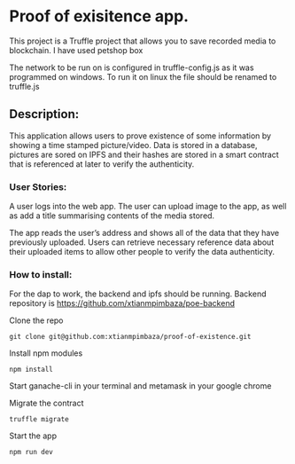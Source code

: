 <h1>Proof of exisitence app.</h1>

This project is a Truffle project that allows you to save recorded media to blockchain.
I have used petshop box

The network to be run on is configured in truffle-config.js as it was programmed on windows. To run it on linux the file should be renamed to truffle.js
<h2>Description:</h2>
This application allows users to prove existence of some information by
showing a time stamped picture/video.
Data is stored in a database, pictures are sored on ​IPFS​ and their hashes are stored in a smart contract that is referenced at later to verify the
authenticity.

<h3>User Stories:</h3>
A user logs into the web app. The user can upload image to the
app, as well as add a title summarising contents of the media stored.

The app reads the user’s address and shows all of the data that they have previously
uploaded.
Users can retrieve necessary reference data about their uploaded items to allow other
people to verify the data authenticity.

<h3>How to install:</h3>

For the dap to work, the backend and ipfs should be running.
Backend repository is https://github.com/xtianmpimbaza/poe-backend

Clone the repo

```
git clone git@github.com:xtianmpimbaza/proof-of-existence.git
```
Install npm modules
```
npm install
```

Start ganache-cli in your terminal and metamask in your google chrome

Migrate the contract
```
truffle migrate
```

Start the app
```
npm run dev
```
